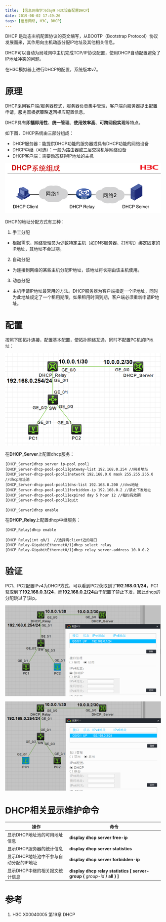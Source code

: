 ```yaml
---
title: 【信息网络学习day9 H3C设备配置DHCP】
date: 2019-08-02 17:49:26
tags: [信息网络, H3C, DHCP]
---
```


DHCP 是动态主机配置协议的英文缩写，从BOOTP（Bootstrap Protocol）协议发展而来，其作用向主机动态分配IP地址及其他相关信息。

DHCP可以自动为局域网中主机完成TCP/IP协议配置，使用DHCP自动配置避免了IP地址冲突的问题。

在H3C模拟器上进行DHCP的配置，系统版本v7。

<!-- more -->

# 原理

DHCP采用客户端/服务器模式，服务器负责集中管理，客户端向服务器提出配置申请，服务器根据策略返回相应配置信息。

DHCP具有**即插即用性**、**统一管理**、**使用效率高**、**可跨网段实现**等特点。

如下图，DHCP系统由三部分组成：

* DHCP服务器：能提供DHCP功能的服务器或具有DHCP功能的网络设备
* DHCP中继（可选）：一般为路由器或三层交换机等网络设备
* DHCP客户端：需要动态获得IP地址的主机

![](./1024/1.PNG)

DHCP的地址分配方式有三种：

1. 手工分配
* 根据需求，网络管理员为少数特定主机（如DNS服务器、打印机）绑定固定的IP地址，其地址不会过期。
2. 自动分配
* 为连接到网络的某些主机分配IP地址，该地址将长期由该主机使用。
3. 动态分配
* 主机申请IP地址最常用的方法。DHCP服务器为客户端指定一个IP地址，同时为此地址规定了一个租用期限，如果租用时间到期，客户端必须重新申请IP地址。


# 配置

按照下图拓扑连接，配置基本配置，使拓扑网络互通，同时不配置PC机的IP地址：

![](./1024/2.PNG)

在**DHCP_Server**上配置dhcp服务：

```
[DHCP_Server]dhcp server ip-pool pool1
[DHCP_Server-dhcp-pool-pool1]gateway-list 192.168.0.254 //网关地址
[DHCP_Server-dhcp-pool-pool1]network 192.168.0.0 mask 255.255.255.0 //dhcp地址池
[DHCP_Server-dhcp-pool-pool1]dns-list 192.168.0.200 //dns地址
[DHCP_Server-dhcp-pool-pool1]forbidden-ip 192.168.0.2 //禁止下发地址
[DHCP_Server-dhcp-pool-pool1]expired day 5 hour 12 //租约有效期
[DHCP_Server-dhcp-pool-pool1]quit

[DHCP_Server]dhcp enable
```

在**DHCP_Relay**上配置dhcp中继服务：

```
[DHCP_Relay]dhcp enable

[DHCP_Relay]int g0/1  //选择离client近的端口
[DHCP_Relay-GigabitEthernet0/1]dhcp select relay
[DHCP_Relay-GigabitEthernet0/1]dhcp relay server-address 10.0.0.2

```

# 验证

PC1、PC2配置IPv4为DHCP方式，可以看到PC2获取到了**192.168.0.1/24**，PC1获取到了**192.168.0.3/24**，而**192.168.0.2/24**由于配置了禁止下发，因此dhcp的分配跳过了该ip。

![](./1024/3.PNG)

![](./1024/4.PNG)

# DHCP相关显示维护命令

| **操作** | **命令** |
| - | - |
| 显示DHCP地址池的可用地址信息 | **display dhcp server free-ip** |
| 显示DHCP服务器的统计信息 | **display dhcp server statistics** |
| 显示DHCP地址池中不参与自动分配的IP地址 | **display dhcp server forbidden-ip** |
| 显示DHCP中继的相关报文统计信息 | **display dhcp relay statistics [ server-group {** *group-id* **/ all } ]** |

# 参考

1. H3C X00040005 第19章 DHCP